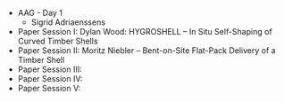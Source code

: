 - AAG - Day 1
	- Sigrid Adriaenssens
- Paper Session I: Dylan Wood: HYGROSHELL – In Situ Self-Shaping of Curved Timber Shells
- Paper Session II: Moritz Niebler – Bent-on-Site Flat-Pack Delivery of a Timber Shell
- Paper Session III:
- Paper Session IV:
- Paper Session V: